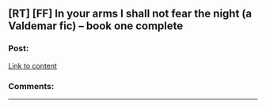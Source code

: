 ## [RT] [FF] In your arms I shall not fear the night (a Valdemar fic) – book one complete

### Post:

[Link to content](https://archiveofourown.org/works/13579596?view_full_work=true)

### Comments:

---

